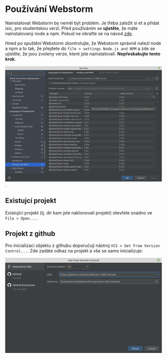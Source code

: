 # Používání Webstorm

Nainstalovat Webstorm by neměl být problém. Je třeba založit si et a přidat isic, pro studentskou verzi.
Před používáním se **ujistěte**, že máte nainstalovaný node a npm.
Pokud ne obraťte se na návod [zde](install_node.md).

Hned po spuštění Webstorm zkontrolujte, že Webstorm správně nalezl node a npm a to tak, že přejdete do
`file > settings Node.js and NPM` a zde se ujistěte, že jsou zvoleny verze, které jste nainstalovali.
**Nepřeskakujte tento krok**.

![webstorm_node](webstorm_node.png).

## Existujcí projekt
Existující projekt (tj. dir kam jste naklonovali projekt) otevřete snadno ve `File > Open...`.

## Projekt z github
Pro inicializaci objektu z githubu doporučuji nástroj `VCS > Get From Version Control...`.
Zde zadáte odkaz na projekt a vše se samo inicializuje:

![github project](github_project.png)
